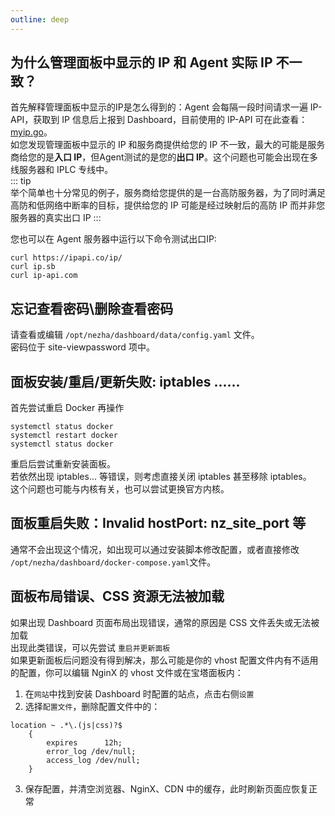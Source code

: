 ```yaml
---
outline: deep
---
```


## 为什么管理面板中显示的 IP 和 Agent 实际 IP 不一致？  
首先解释管理面板中显示的IP是怎么得到的：Agent 会每隔一段时间请求一遍 IP-API，获取到 IP 信息后上报到 Dashboard，目前使用的 IP-API 可在此查看：[myip.go](https://github.com/nezhahq/agent/blob/main/pkg/monitor/myip.go)。  
如您发现管理面板中显示的 IP 和服务商提供给您的 IP 不一致，最大的可能是服务商给您的是**入口 IP**，但Agent测试的是您的**出口 IP**。这个问题也可能会出现在多线服务器和 IPLC 专线中。    
::: tip  
举个简单也十分常见的例子，服务商给您提供的是一台高防服务器，为了同时满足高防和低网络中断率的目标，提供给您的 IP 可能是经过映射后的高防 IP 而并非您服务器的真实出口 IP 
:::  

您也可以在 Agent 服务器中运行以下命令测试出口IP:   
```shell
curl https://ipapi.co/ip/
curl ip.sb
curl ip-api.com
```

## 忘记查看密码\删除查看密码
请查看或编辑 `/opt/nezha/dashboard/data/config.yaml` 文件。   
密码位于 site-viewpassword 项中。

## 面板安装/重启/更新失败: iptables ......
首先尝试重启 Docker 再操作  
```shell
systemctl status docker
systemctl restart docker
systemctl status docker
```
重启后尝试重新安装面板。  
若依然出现 iptables... 等错误，则考虑直接关闭 iptables 甚至移除 iptables。  
这个问题也可能与内核有关，也可以尝试更换官方内核。  

## 面板重启失败：Invalid hostPort: nz_site_port 等
通常不会出现这个情况，如出现可以通过安装脚本修改配置，或者直接修改 `/opt/nezha/dashboard/docker-compose.yaml`文件。  

## 面板布局错误、CSS 资源无法被加载
如果出现 Dashboard 页面布局出现错误，通常的原因是 CSS 文件丢失或无法被加载  
出现此类错误，可以先尝试 `重启并更新面板`  
如果更新面板后问题没有得到解决，那么可能是你的 vhost 配置文件内有不适用的配置，你可以编辑 NginX 的 vhost 文件或在宝塔面板内： 
1. 在`网站`中找到安装 Dashboard 时配置的站点，点击右侧`设置`
2. 选择`配置文件`，删除配置文件中的：  
````nginx
location ~ .*\.(js|css)?$
    {
        expires      12h;
        error_log /dev/null;
        access_log /dev/null;
    }
````
3. 保存配置，并清空浏览器、NginX、CDN 中的缓存，此时刷新页面应恢复正常
